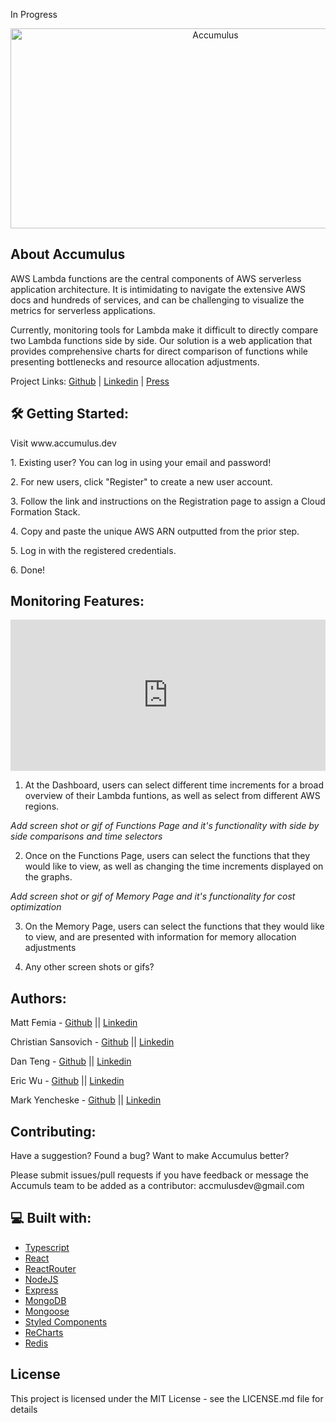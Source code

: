 In Progress

<div  align="center">
<img src="https://socialify.git.ci/oslabs-beta/Accumulus/image?description=1&font=Raleway&issues=1&language=1&name=1&owner=1&pattern=Solid&pulls=1&stargazers=1&theme=Dark" alt="Accumulus" width="640" height="320" />
</div>

<h2>About Accumulus</h2>

<p>
AWS Lambda functions are the central components of AWS serverless application architecture.
It is intimidating to navigate the extensive AWS docs and hundreds of services, and can be challenging to visualize the metrics for serverless applications.</p>

<p>Currently, monitoring tools for Lambda make it difficult to directly compare two Lambda functions side by side. Our solution is a web application that provides comprehensive charts for direct comparison of functions while presenting bottlenecks and resource allocation adjustments.</p>

Project Links: [Github](https://github.com/oslabs-beta/Accumulus) | [Linkedin](https://www.linkedin.com/addThisSoon) | [Press](https://medium.com/addThisSoon)



<h2>🛠️ Getting Started:</h2>

<p>Visit www.accumulus.dev</p>

<p>1. Existing user? You can log in using your email and password!</p>

<p>2. For new users, click "Register" to create a new user account.</p>

<p>3. Follow the link and instructions on the Registration page to assign a Cloud Formation Stack.</p>

<p>4. Copy and paste the unique AWS ARN outputted from the prior step.</p>

<p>5. Log in with the registered credentials.</p>

<p>6. Done!</p>

<h2>Monitoring Features:</h2>

<div style="width:100%;height:0;padding-bottom:48%;position:relative;"><iframe src="https://giphy.com/embed/XJpb6PqiHtYEt1xgDN" width="100%" height="100%" style="position:absolute" frameBorder="0" class="giphy-embed" allowFullScreen></iframe></div>

1. At the Dashboard, users can select different time increments for a broad overview of their Lambda funtions, as well as select from different AWS regions. 
 
*Add screen shot or gif of Functions Page and it's functionality with side by side comparisons and time selectors*

2. Once on the Functions Page, users can select the functions that they would like to view, as well as changing the time increments displayed on the graphs. 

*Add screen shot or gif of Memory Page and it's functionality for cost optimization*

3. On the Memory Page, users can select the functions that they would like to view, and are presented with information for memory allocation adjustments

4. Any other screen shots or gifs?

<h2>Authors:</h2>

Matt Femia - [Github](https://github.com/mattfemia) || [Linkedin](https://www.linkedin.com/in/mattfemia/)

Christian Sansovich - [Github](https://github.com/christiansansovich) || [Linkedin](https://www.linkedin.com/in/christian-sansovich/)

Dan Teng - [Github](https://github.com/danwteng) || [Linkedin](https://www.linkedin.com/in/danwteng/)

Eric Wu - [Github](https://github.com/EZW1) || [Linkedin](https://www.linkedin.com/in/ericzfwu/)

Mark Yencheske - [Github](https://github.com/markyencheske) || [Linkedin](https://www.linkedin.com/in/mark-yencheske-62698122b/)




<h2>Contributing:</h2>

<p> Have a suggestion? Found a bug? Want to make Accumulus better?</p>
<p>Please submit issues/pull requests if you have feedback or message the Accumuls team to be added as a contributor: accmulusdev@gmail.com</p>


<h2>💻 Built with:</h2>


* [Typescript](https://www.typescriptlang.org/)
* [React](https://reactjs.org/)
* [ReactRouter](https://reactrouter.com/)
* [NodeJS](https://nodejs.org/en/)
* [Express](https://expressjs.com/)
* [MongoDB](https://www.mongodb.com/)
* [Mongoose](https://mongoosejs.com/)
* [Styled Components](https://styled-components.com)
* [ReCharts](https://recharts.org/)
* [Redis](https://redis.io)

<h2>License</h2>

This project is licensed under the MIT License - see the LICENSE.md file for details
